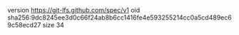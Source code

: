 version https://git-lfs.github.com/spec/v1
oid sha256:9dc8245ee3d0c66f24ab8b6cc1416fe4e593255214cc0a5cd489ec69c58ecd27
size 34
